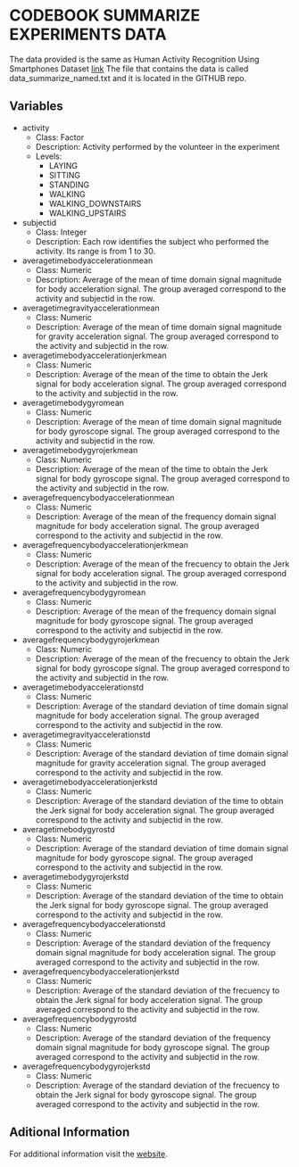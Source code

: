 # CODEBOOK SUMMARIZE EXPERIMENTS DATA 

The data provided is the same as Human Activity Recognition Using Smartphones Dataset [link](https://d396qusza40orc.cloudfront.net/getdata%2Fprojectfiles%2FUCI%20HAR%20Dataset.zip)
The file that contains the data is called data_summarize_named.txt and it is located in the GITHUB repo.

## Variables
- activity
    - Class: Factor
    - Description: Activity performed by the volunteer in the experiment
    - Levels:
        - LAYING
        - SITTING
        - STANDING
        - WALKING
        - WALKING_DOWNSTAIRS
        - WALKING_UPSTAIRS
- subjectid
    - Class: Integer
    - Description: Each row identifies the subject who performed the activity. Its range is from 1 to 30.
- averagetimebodyaccelerationmean
    - Class: Numeric
    - Description: Average of the mean of time domain signal magnitude for body acceleration signal. The group averaged correspond to the activity and subjectid in the row.
- averagetimegravityaccelerationmean
    - Class: Numeric 
    - Description: Average of the mean of time domain signal magnitude for gravity acceleration signal. The group averaged correspond to the activity and subjectid in the row.
- averagetimebodyaccelerationjerkmean
    - Class: Numeric
    - Description: Average of the mean of the time to obtain the Jerk signal for body acceleration signal. The group averaged correspond to the activity and subjectid in the row.
- averagetimebodygyromean
    - Class: Numeric
    - Description: Average of the mean of time domain signal magnitude for body gyroscope signal. The group averaged correspond to the activity and subjectid in the row.
- averagetimebodygyrojerkmean
    - Class: Numeric
    - Description: Average of the mean of the time to obtain the Jerk signal for body gyroscope signal. The group averaged correspond to the activity and subjectid in the row.
- averagefrequencybodyaccelerationmean
    - Class: Numeric
    - Description: Average of the mean of the frequency domain signal magnitude for body acceleration signal. The group averaged correspond to the activity and subjectid in the row.
- averagefrequencybodyaccelerationjerkmean
    - Class: Numeric
    - Description: Average of the mean of the frecuency to obtain the Jerk signal for body acceleration signal. The group averaged correspond to the activity and subjectid in the row.
- averagefrequencybodygyromean
    - Class: Numeric
    - Description: Average of the mean of the frequency domain signal magnitude for body gyroscope signal. The group averaged correspond to the activity and subjectid in the row.
- averagefrequencybodygyrojerkmean
    - Class: Numeric
    - Description: Average of the mean of the frecuency to obtain the Jerk signal for body gyroscope signal. The group averaged correspond to the activity and subjectid in the row.
- averagetimebodyaccelerationstd
    - Class: Numeric
    - Description: Average of the standard deviation of time domain signal magnitude for body acceleration signal. The group averaged correspond to the activity and subjectid in the row.
- averagetimegravityaccelerationstd
    - Class: Numeric
    - Description: Average of the standard deviation of time domain signal magnitude for gravity acceleration signal. The group averaged correspond to the activity and subjectid in the row.
- averagetimebodyaccelerationjerkstd
    - Class: Numeric
    - Description: Average of the standard deviation of the time to obtain the Jerk signal for body acceleration signal. The group averaged correspond to the activity and subjectid in the row.
- averagetimebodygyrostd
    - Class: Numeric
    - Description: Average of the standard deviation of time domain signal magnitude for body gyroscope signal. The group averaged correspond to the activity and subjectid in the row.
- averagetimebodygyrojerkstd
    - Class: Numeric
    - Description: Average of the standard deviation of the time to obtain the Jerk signal for body gyroscope signal. The group averaged correspond to the activity and subjectid in the row.
- averagefrequencybodyaccelerationstd
    - Class: Numeric
    - Description: Average of the standard deviation of the frequency domain signal magnitude for body acceleration signal. The group averaged correspond to the activity and subjectid in the row.
- averagefrequencybodyaccelerationjerkstd
    - Class: Numeric
    - Description: Average of the standard deviation of the frecuency to obtain the Jerk signal for body acceleration signal. The group averaged correspond to the activity and subjectid in the row.
- averagefrequencybodygyrostd
    - Class: Numeric
    - Description: Average of the standard deviation of the frequency domain signal magnitude for body gyroscope signal. The group averaged correspond to the activity and subjectid in the row.
- averagefrequencybodygyrojerkstd
    - Class: Numeric
    - Description: Average of the standard deviation of the frecuency to obtain the Jerk signal for body gyroscope signal. The group averaged correspond to the activity and subjectid in the row.

## Aditional Information

For additional information visit the [website](http://archive.ics.uci.edu/ml/datasets/Human+Activity+Recognition+Using+Smartphones).